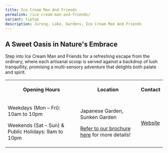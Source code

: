 ```yaml
---
title: Ice Cream Man And Friends
permalink: /ice-cream-man-and-friends/
variant: tiptap
description: Jurong, Lake, Gardens, Ice Cream Man And Friends
---
```

<h2><strong>A Sweet Oasis in Nature's Embrace</strong></h2>
<p>Step into Ice Cream Man and Friends for a refreshing escape from the ordinary,
where each artisanal scoop is served against a backdrop of lush tranquillity,
promising a multi-sensory adventure that delights both palate and spirit.</p>
<p></p>
<table style="minWidth: 75px">
<colgroup>
<col>
<col>
<col>
</colgroup>
<tbody>
<tr>
<th rowspan="1" colspan="1">
<p>Opening Hours</p>
</th>
<th rowspan="1" colspan="1">
<p>Location</p>
</th>
<th rowspan="1" colspan="1">
<p>Contact</p>
</th>
</tr>
<tr>
<td rowspan="1" colspan="1">
<p>Weekdays (Mon – Fri): 10am to 10pm</p>
<p>Weekends (Sat – Sun) &amp; Public Holidays: 9am to 10pm</p>
</td>
<td rowspan="1" colspan="1">
<p>Japanese Garden, Sunken Garden</p>
<p></p>
<p><a href="/files/Maps and Trails/Jurong_Lake_Garden_Brochure.pdf" rel="noopener noreferrer nofollow" target="_blank">Refer to our brochure here</a> for
more details!</p>
</td>
<td rowspan="1" colspan="1">
<p><a href="https://www.canopygardendining.com/location/jurong-lake-gardens/" rel="noopener nofollow" target="_blank">Website</a>
</p>
</td>
</tr>
</tbody>
</table>
<p></p>